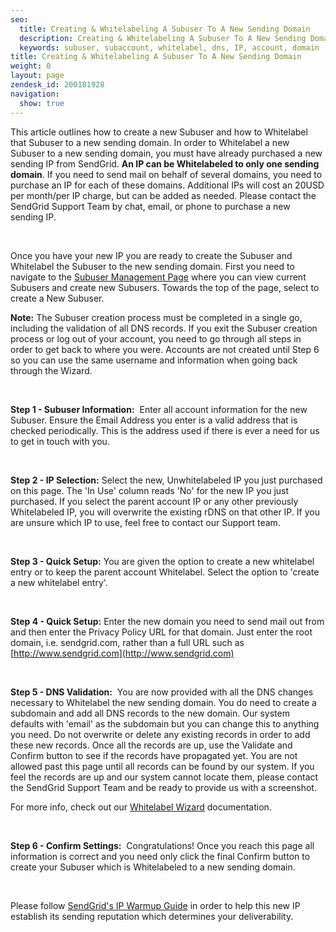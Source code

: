 ```yaml
---
seo:
  title: Creating & Whitelabeling A Subuser To A New Sending Domain
  description: Creating & Whitelabeling A Subuser To A New Sending Domain
  keywords: subuser, subaccount, whitelabel, dns, IP, account, domain
title: Creating & Whitelabeling A Subuser To A New Sending Domain
weight: 0
layout: page
zendesk_id: 200181928
navigation:
  show: true
---
```


This article outlines how to create a new Subuser and how to Whitelabel that Subuser to a new sending domain. In order to Whitelabel a new Subuser to a new sending domain, you must have already purchased a new sending IP from SendGrid. **An IP can be Whitelabeled to only one sending domain**. If you need to send mail on behalf of several domains, you need to purchase an IP for each of these domains. Additional IPs will cost an 20USD per month/per IP charge, but can be added as needed.&nbsp;Please contact the SendGrid Support Team by chat, email, or phone to purchase a new sending IP.&nbsp;

&nbsp;

Once you have your new IP you are ready to create the Subuser and Whitelabel the Subuser to the new sending domain. First you need to navigate to the [Subuser Management Page](http://sendgrid.com/subuser) where you can view current Subusers and create new Subusers. Towards the top of the page, select to create a New Subuser.

**Note:** The Subuser creation process must be completed in a single go, including the validation of all DNS records. If you exit the Subuser creation process or log out of your account, you need to go through all steps in order to get back to where you were. Accounts are not created until Step 6 so you can use the same username and information when going back through the Wizard.

&nbsp;

**Step 1 - Subuser Information:** &nbsp;Enter all account information for the new Subuser. Ensure the Email Address you enter is a valid address that is checked periodically. This is the address used if there is ever a need for us to get in touch with you.

&nbsp;

**Step 2 - IP Selection:** Select the new, Unwhitelabeled IP you just purchased on this page. The 'In Use' column reads 'No' for the new IP you just purchased. If you select the parent account IP or any other previously Whitelabeled IP, you will overwrite the existing rDNS on that other IP. If you are unsure which IP to use, feel free to contact our Support team.&nbsp;

&nbsp;

**Step 3 - Quick Setup:** You are given the option to create a new whitelabel entry or to keep the parent account Whitelabel. Select the option to 'create a new whitelabel entry'.

**&nbsp;**

**Step 4 - Quick Setup:** Enter the new domain you need to send mail out from and then enter the Privacy Policy URL for that domain. Just enter the root domain, i.e. sendgrid.com, rather than a full URL such as [http://www.sendgrid.com](http://www.sendgrid.com)

&nbsp;

**Step 5 - DNS Validation:** &nbsp;You are now provided with all the DNS changes necessary to Whitelabel the new sending domain. You do need to create a subdomain and add all DNS records to the new domain. Our system defaults with 'email' as the subdomain but you can change this to anything you need. Do not overwrite or delete any existing records in order to add these new records. Once all the records are up, use the Validate and Confirm button to see if the records have propagated yet. You are not allowed past this page until all records can be found by our system. If you feel the records are up and our system cannot locate them, please contact the SendGrid Support Team and be ready to provide us with a screenshot.

For more info, check out our [Whitelabel Wizard](http://sendgrid.com/docs/VidGrid/Whitelabel/whitelabel.html) documentation.&nbsp;

&nbsp;

**Step 6 - Confirm Settings:** &nbsp;Congratulations! Once you reach this page all information is correct and you need only click the final Confirm button to create your Subuser which is Whitelabeled to a new sending domain.

&nbsp;

Please follow [SendGrid's IP Warmup Guide](http://sendgrid.com/docs/User_Guide/warming_up.html) in order to help this new IP establish its sending reputation which determines your deliverability.

